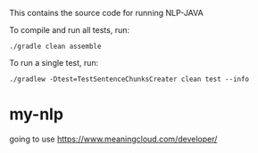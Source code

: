 This contains the source code for running NLP-JAVA

To compile and run all tests, run:

    ./gradle clean assemble

To run a single test, run:

    ./gradlew -Dtest=TestSentenceChunksCreater clean test --info
# my-nlp

going to use https://www.meaningcloud.com/developer/
